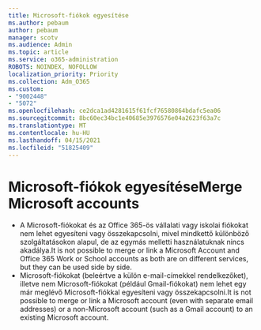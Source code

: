 ```yaml
---
title: Microsoft-fiókok egyesítése
ms.author: pebaum
author: pebaum
manager: scotv
ms.audience: Admin
ms.topic: article
ms.service: o365-administration
ROBOTS: NOINDEX, NOFOLLOW
localization_priority: Priority
ms.collection: Adm_O365
ms.custom:
- "9002448"
- "5072"
ms.openlocfilehash: ce2dca1ad4281615f61fcf76580864bdafc5ea06
ms.sourcegitcommit: 8bc60ec34bc1e40685e3976576e04a2623f63a7c
ms.translationtype: MT
ms.contentlocale: hu-HU
ms.lasthandoff: 04/15/2021
ms.locfileid: "51825409"
---
```

# <a name="merge-microsoft-accounts"></a><span data-ttu-id="1d16e-102">Microsoft-fiókok egyesítése</span><span class="sxs-lookup"><span data-stu-id="1d16e-102">Merge Microsoft accounts</span></span>

- <span data-ttu-id="1d16e-103">A Microsoft-fiókokat és az Office 365-ös vállalati vagy iskolai fiókokat nem lehet egyesíteni vagy összekapcsolni, mivel mindkettő különböző szolgáltatásokon alapul, de az egymás melletti használatuknak nincs akadálya.</span><span class="sxs-lookup"><span data-stu-id="1d16e-103">It is not possible to merge or link a Microsoft Account and Office 365 Work or School accounts as both are on different services, but they can be used side by side.</span></span>
- <span data-ttu-id="1d16e-104">Microsoft-fiókokat (beleértve a külön e-mail-címekkel rendelkezőket), illetve nem Microsoft-fiókokat (például Gmail-fiókokat) nem lehet egy már meglévő Microsoft-fiókkal egyesíteni vagy összekapcsolni.</span><span class="sxs-lookup"><span data-stu-id="1d16e-104">It is not possible to merge or link a Microsoft account (even with separate email addresses) or a non-Microsoft account (such as a Gmail account) to an existing Microsoft account.</span></span>
